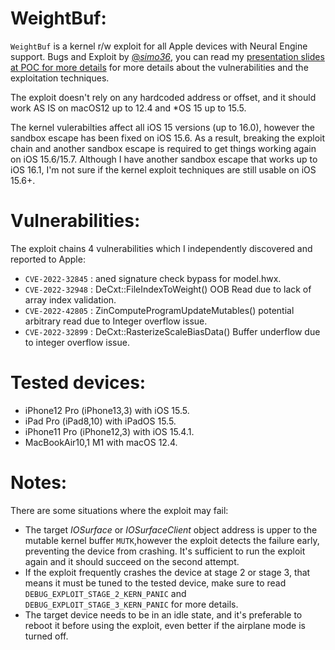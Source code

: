 # WeightBuf:

`WeightBuf` is a kernel r/w exploit for all Apple devices with Neural Engine support.
Bugs and Exploit by [@_simo36_](https://twitter.com/_simo36), you can read my [presentation slides at POC for more details](https://github.com/0x36/weightBuf/blob/main/attacking_ane_poc2022.pdf) for more details about the vulnerabilities and the exploitation techniques.

The exploit doesn't rely on any hardcoded address or offset, and it should work AS IS on macOS12 up to 12.4 and *OS 15 up to 15.5. 

The kernel vulerabilties affect all iOS 15 versions (up to 16.0), however the sandbox escape has been fixed on iOS 15.6. As a result, breaking the exploit chain and another sandbox escape is required to get things working again on iOS 15.6/15.7.
Although I have another sandbox escape that works up to iOS 16.1, I'm not sure if the kernel exploit techniques are still usable on iOS 15.6+.


# Vulnerabilities:

The exploit chains 4 vulnerabilities which I independently discovered and reported to Apple:
 * `CVE-2022-32845` : aned signature check bypass for model.hwx.
 * `CVE-2022-32948` : DeCxt::FileIndexToWeight() OOB Read due to lack of array index validation.
 * `CVE-2022-42805` : ZinComputeProgramUpdateMutables() potential arbitrary read due to Integer overflow issue.
 * `CVE-2022-32899` : DeCxt::RasterizeScaleBiasData() Buffer underflow due to integer overflow issue.

# Tested devices:

 * iPhone12 Pro (iPhone13,3) with iOS 15.5.
 * iPad Pro (iPad8,10) with iPadOS 15.5.
 * iPhone11 Pro (iPhone12,3) with iOS 15.4.1.
 * MacBookAir10,1 M1 with macOS 12.4.


# Notes:

There are some situations where the exploit may fail:
- The target *IOSurface* or *IOSurfaceClient* object address is upper to the mutable kernel buffer `MUTK`,however the exploit detects the failure early, preventing the device from crashing. It's sufficient to run the exploit again and it should succeed on the second attempt.
- If the exploit frequently crashes the device at stage 2 or stage 3, that means it must be tuned to the tested device, make sure to read `DEBUG_EXPLOIT_STAGE_2_KERN_PANIC` and `DEBUG_EXPLOIT_STAGE_3_KERN_PANIC` for more details.
- The target device needs to be in an idle state, and it's preferable to reboot it before using the exploit, even better if the airplane mode is turned off.





